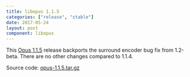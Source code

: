 ```yaml
---
title: libopus 1.1.5
categories: ["release", "stable"]
date: 2017-05-24
layout: post
component: libopus
---
```


This [Opus 1.1.5](https://archive.mozilla.org/pub/opus/opus-1.1.5.tar.gz)
release backports the surround encoder bug fix from 1.2-beta. There are no other changes
compared to 1.1.4.

Source code: [opus-1.1.5.tar.gz](https://archive.mozilla.org/pub/opus/opus-1.1.5.tar.gz)
